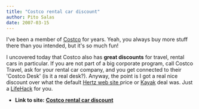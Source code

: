 ```yaml
---
title: "Costco rental car discount"
author: Pito Salas
date: 2007-03-15
---
```


I've been a member of [Costco](<http://www.costco.com/>) for years. Yeah, you
always buy more stuff there than you intended, but it's so much fun!

I uncovered today that Costco also has **great discounts** for travel, rental
cars in particular. If you are not part of a big corporate program, call
Costco Travel, ask for your rental car company, and you get connected to their
'Costco Desk' (is it a real desk?). Anyway, the point is I got a real nice
discount over what the default [Hertz web site ](<http://www.hertz.com>)price
or [Kayak](<http://www.kayak.com>) deal was. Just a
[LifeHack](<http://www.lifehacker.com/>) for you.


* **Link to site:** **[Costco rental car discount](None)**
